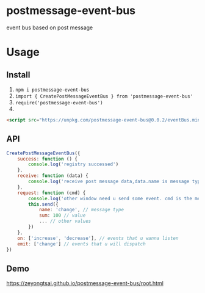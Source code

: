 <!--
 * @Author: caizeyong
 * @Date: 2019-11-13 09:11:50
 * @Description: readme
 -->
# postmessage-event-bus
event bus based on post message

# Usage

## Install
1. ```npm i postmessage-event-bus```
  1. ```import { CreatePostMessageEventBus } from 'postmessage-event-bus'```
  2. ```require('postmessage-event-bus')```
2. 
```html
<script src="https://unpkg.com/postmessage-event-bus@0.0.2/eventBus.min.js"></script>
```

## API
```javascript
CreatePostMessageEventBus({
    success: function () {
        console.log('registry successed')
    },
    receive: function (data) {
        console.log('receive post message data,data.name is message type', data, data.name)
    },
    request: function (cmd) {
        console.log('other window need u send some event. cmd is the message type', cmd)
        this.send({
            name: 'change', // message type
            sum: 100 // value
            ... // other values
        })
    },
    on: ['increase', 'decrease'], // events that u wanna listen
    emit: ['change'] // events that u will dispatch
})
```

## Demo
https://zeyongtsai.github.io/postmessage-event-bus/root.html